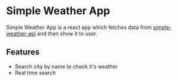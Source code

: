 # Simple Weather App

Simple Weather App is a react app which fetches data from [simple-weather-api](https://github.com/usman-97/simple-weather-api) and then show it to user.

## Features

- Search city by name to check it's weather
- Real time search

